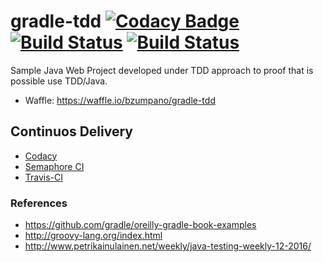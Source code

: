 # gradle-tdd [![Codacy Badge](https://api.codacy.com/project/badge/grade/68aea506a39e4b58a5cc48ac37fba0f6)](https://www.codacy.com/app/zumpano-lp/gradle-tdd) [![Build Status](https://semaphoreci.com/api/v1/bzumpano/gradle-tdd/branches/master/badge.svg)](https://semaphoreci.com/bzumpano/gradle-tdd) [![Build Status](https://travis-ci.org/bzumpano/gradle-tdd.svg?branch=master)](https://travis-ci.org/bzumpano/gradle-tdd) 
Sample Java Web Project developed under TDD approach to proof that is possible use TDD/Java.

- Waffle: https://waffle.io/bzumpano/gradle-tdd


## Continuos Delivery
- [Codacy](https://www.codacy.com/app/zumpano-lp/gradle-tdd/dashboard)
- [Semaphore CI](http://semaphoreci.com/)
- [Travis-CI](https://travis-ci.org)



### References
- https://github.com/gradle/oreilly-gradle-book-examples
- http://groovy-lang.org/index.html
- http://www.petrikainulainen.net/weekly/java-testing-weekly-12-2016/
